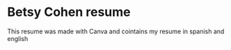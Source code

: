# Betsy Cohen resume

This resume was made with Canva and cointains my resume in spanish and english
